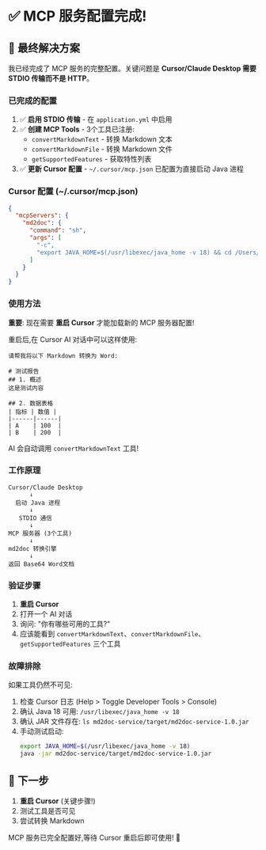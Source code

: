 # ✅ MCP 服务配置完成!

## 🎯 最终解决方案

我已经完成了 MCP 服务的完整配置。关键问题是 **Cursor/Claude Desktop 需要 STDIO 传输而不是 HTTP**。

### 已完成的配置

1. ✅ **启用 STDIO 传输** - 在 `application.yml` 中启用
2. ✅ **创建 MCP Tools** - 3个工具已注册:
   - `convertMarkdownText` - 转换 Markdown 文本
   - `convertMarkdownFile` - 转换 Markdown 文件
   - `getSupportedFeatures` - 获取特性列表
3. ✅ **更新 Cursor 配置** - `~/.cursor/mcp.json` 已配置为直接启动 Java 进程

### Cursor 配置 (~/.cursor/mcp.json)

```json
{
  "mcpServers": {
    "md2doc": {
      "command": "sh",
      "args": [
        "-c",
        "export JAVA_HOME=$(/usr/libexec/java_home -v 18) && cd /Users/user/413232903.github.io/md2doc-plus && java -jar md2doc-service/target/md2doc-service-1.0.jar --spring.ai.mcp.server.transport.stdio.enabled=true"
      ]
    }
  }
}
```

### 使用方法

**重要**: 现在需要 **重启 Cursor** 才能加载新的 MCP 服务器配置!

重启后,在 Cursor AI 对话中可以这样使用:

```
请帮我将以下 Markdown 转换为 Word:

# 测试报告
## 1. 概述
这是测试内容

## 2. 数据表格
| 指标 | 数值 |
|------|------|
| A    | 100  |
| B    | 200  |
```

AI 会自动调用 `convertMarkdownText` 工具!

### 工作原理

```
Cursor/Claude Desktop
      ↓
  启动 Java 进程
      ↓
   STDIO 通信
      ↓
MCP 服务器 (3个工具)
      ↓
md2doc 转换引擎
      ↓
返回 Base64 Word文档
```

### 验证步骤

1. **重启 Cursor**
2. 打开一个 AI 对话
3. 询问: "你有哪些可用的工具?"
4. 应该能看到 `convertMarkdownText`、`convertMarkdownFile`、`getSupportedFeatures` 三个工具

### 故障排除

如果工具仍然不可见:

1. 检查 Cursor 日志 (Help > Toggle Developer Tools > Console)
2. 确认 Java 18 可用: `/usr/libexec/java_home -v 18`
3. 确认 JAR 文件存在: `ls md2doc-service/target/md2doc-service-1.0.jar`
4. 手动测试启动:
   ```bash
   export JAVA_HOME=$(/usr/libexec/java_home -v 18)
   java -jar md2doc-service/target/md2doc-service-1.0.jar
   ```

## 🚀 下一步

1. **重启 Cursor** (关键步骤!)
2. 测试工具是否可见
3. 尝试转换 Markdown

MCP 服务已完全配置好,等待 Cursor 重启后即可使用! 🎉
